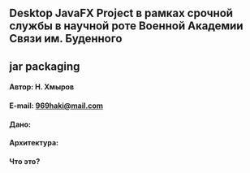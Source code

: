## Desktop JavaFX Project в рамках срочной службы в научной роте Военной Академии Связи им. Буденного
## jar packaging

#### Автор: Н. Хмыров
#### E-mail: 969haki@mail.com


#### Дано: 

<!-- * excel файл со списком кандидатов
 1. ***4 колонка содержит номера телефонов***
 2. ***7 колонка содержит ссылку на фото на Google диске*** -->

#### Архитектура:

#### Что это?
<!--  1. ***Загрузить xls файл из ОС***
 2. ***Обработать xls файл и преобразовать его в zip архив. Сначала создаётся структура папок:***
##### src/candidats/files/
Далее по колонке, содержащей номера телефонов создаются папки с уникалными названиями (номера без первого символа). 
Эта колонка нужна, чтобы идентифицировать и отличать пользователей. 

Затем с помощью Google Disk API скачиваем фотографии по указанному 
в колонке №7 URL адресе, и сохраняем их в папку для конкретного пользователя. 

Затем создаём новый excel файл(копируем данные с входящего документа),в котором в колонке №7 указываем локальный путь до фотографий на ОС

Завершающим шагом архивируем все файлы, фотограции, таблицы и др. файлы в zip архив.

Например, в случае, если программа корректно отработает, формируется в папке с проектом zip файл с названием 
##### candidats.zip

А в случае ошибок выводит стектрейс и конкретное сообщение в консоль (если запускать через java -jar) 

`{
    Caused by: .... 
                ....
                ....
}`

#### Как собирать локально?
 1. ***mvn clean package*** (jar лежит в папке target/)
 2. ***mvn clean install*** (jar лежит в папке target/)
 3. ***Из Intellij IDEA -> вкладка Build -> Build Artifacts -> ArmyExcelConverter.jar clean (очищает директорию out/) -> ArmyExcelConverter.jar build*** (jar лежит в папке out/)
 
 ## Как запустить?
  1. ***2-ым кликом ЛКМ по исполняемому jar архиву ArmyExcelConverter.jar*** 
  2. ***Перейти в консоле в нужную папку командой cd (cd ПУТЬ\ДО\ПАПКИ\С\АРХИВОМ) и прописать java -jar ArmyExcelConverter*** и нажать ENTER
 -->